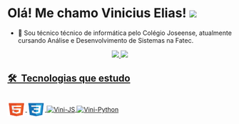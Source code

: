 <h1> Olá! Me chamo Vinicius Elias! <img src="https://raw.githubusercontent.com/kaueMarques/kaueMarques/master/hi.gif" width="30px"></h1>


- 🔭 Sou técnico técnico de informática pelo Colégio Joseense, atualmente cursando Análise e Desenvolvimento de Sistemas na Fatec.


<div align="center">
  <a href="https://github.com/ViniElias">
  <img height="180em" src="https://github-readme-stats.vercel.app/api?username=ViniElias&show_icons=true&theme=yeblu&include_all_commits=true&count_private=true"/>
  <img height="182em" src="https://github-readme-stats.vercel.app/api/top-langs/?username=ViniElias&layout=compact&langs_count=7&theme=yeblu"/>
</div>
  
  ## 🛠 &nbsp;Tecnologias que estudo
  
<div style="display: inline_block"><br>
  <img align="center" alt="Vini-HTML" height="30" width="40" src="https://raw.githubusercontent.com/devicons/devicon/master/icons/html5/html5-original.svg">
  <img align="center" alt="Vini-CSS" height="30" width="40" src="https://raw.githubusercontent.com/devicons/devicon/master/icons/css3/css3-original.svg">
  <img align="center" alt="Vini-JS" height="30" width="40" src="https://cdn.jsdelivr.net/gh/devicons/devicon/icons/javascript/javascript-original.svg" />
  <img align="center" alt="Vini-Python" height="30" width="40" src="https://cdn.jsdelivr.net/gh/devicons/devicon/icons/python/python-original.svg" />
</div>
